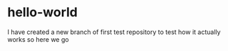 # hello-world

I have created a new branch of first test repository to test how it actually works
so here we go
